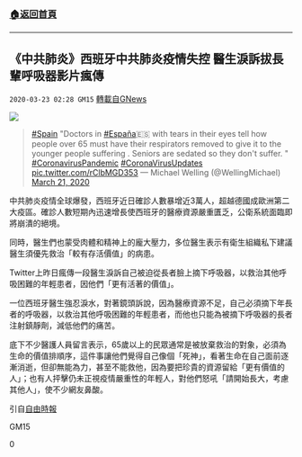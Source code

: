 ###  [:house:返回首頁](https://github.com/ourhimalayas/txt)
---

## 《中共肺炎》西班牙中共肺炎疫情失控 醫生淚訴拔長輩呼吸器影片瘋傳
`2020-03-23 02:28 GM15` [轉載自GNews](https://gnews.org/zh-hant/149340/)

![](https://s3-ap-northeast-1.amazonaws.com/news.guo.offload.media/wp-content/uploads/2020/03/23022629/Noname-19.jpg)
> [#Spain](https://twitter.com/hashtag/Spain?src=hash&amp;ref_src=twsrc%5Etfw) "Doctors in [#España](https://twitter.com/hashtag/Espa%C3%B1a?src=hash&amp;ref_src=twsrc%5Etfw)🇪🇸 with tears in their eyes tell how people over 65 must have their respirators removed to give it to the younger people suffering . Seniors are sedated so they don't suffer. " [#CoronavirusPandemic](https://twitter.com/hashtag/CoronavirusPandemic?src=hash&amp;ref_src=twsrc%5Etfw) [#CoronaVirusUpdates](https://twitter.com/hashtag/CoronaVirusUpdates?src=hash&amp;ref_src=twsrc%5Etfw) 
>  [pic.twitter.com/rClbMGD353](https://t.co/rClbMGD353)
> — Michael Welling (@WellingMichael) [March 21, 2020](https://twitter.com/WellingMichael/status/1241491706677284870?ref_src=twsrc%5Etfw)

中共肺炎疫情全球爆發，西班牙近日確診人數暴增近3萬人，超越德國成歐洲第二大疫區。確診人數短期內迅速增長使西班牙的醫療資源嚴重匱乏，公衛系統面臨即將崩潰的絕境。

同時，醫生們也蒙受肉體和精神上的龐大壓力，多位醫生表示有衛生組織私下建議醫生須優先救治「較有存活價值」的病患。

Twitter上昨日瘋傳一段醫生淚訴自己被迫從長者臉上摘下呼吸器，以救治其他呼吸困難的年輕患者，因他們「更有活著的價值」。

一位西班牙醫生強忍淚水，對著鏡頭訴說，因為醫療資源不足，自己必須摘下年長者的呼吸器，以救治其他呼吸困難的年輕患者，而他也只能為被摘下呼吸器的長者注射鎮靜劑，減低他們的痛苦。

底下不少醫護人員留言表示，65歲以上的民眾通常是被放棄救治的對象，必須為生命的價值排順序，這件事讓他們覺得自己像個「死神」，看著生命在自己面前逐漸消逝，但卻無能為力，甚至不能救他，因為要把珍貴的資源留給「更有價值的人」；也有人抨擊仍未正視疫情嚴重性的年輕人，對他們怒吼「請開始長大，考慮其他人」，使不少網友鼻酸。

引自[自由時報](https://news.ltn.com.tw/news/world/breakingnews/3109330)

GM15

0
